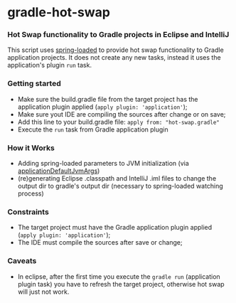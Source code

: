 # gradle-hot-swap
### Hot Swap functionality to Gradle projects in Eclipse and IntelliJ

This script uses [spring-loaded](https://github.com/spring-projects/spring-loaded) to provide hot swap functionality to Gradle application projects. It does not create any new tasks, instead it uses the application's plugin `run` task.

### Getting started
* Make sure the build.gradle file from the target project has the application plugin applied (`apply plugin: 'application'`);
* Make sure yout IDE are compiling the sources after change or on save;
* Add this line to your build.gradle file: `apply from: "hot-swap.gradle"`
* Execute the `run` task from Gradle application plugin

### How it Works
* Adding spring-loaded parameters to JVM initialization (via [applicationDefaultJvmArgs](https://docs.gradle.org/current/userguide/application_plugin.html#N16043))
* (re)generating Eclipse .classpath and IntelliJ .iml files to change the output dir to gradle's output dir (necessary to spring-loaded watching process)

### Constraints
* The target project must have the Gradle application plugin applied (`apply plugin: 'application'`);
* The IDE must compile the sources after save or change;

### Caveats
* In eclipse, after the first time you execute the `gradle run` (application plugin task) you have to refresh the target project, otherwise hot swap will just not work.
